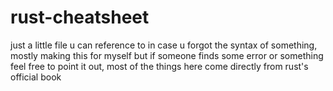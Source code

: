 # rust-cheatsheet
just a little file u can reference to in case u forgot the syntax of something, mostly making this for myself but if someone finds some error or something feel free to point it out, most of the things here come directly from rust's official book
